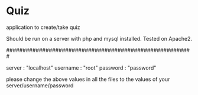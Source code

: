 # Quiz
application to create/take quiz

Should be run on a server with php and mysql installed.
Tested on Apache2.

#########################################################

server : "localhost"
username : "root"
password : "password"

please change the above values in all the files to the values of your server/username/password

